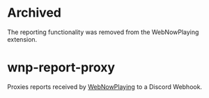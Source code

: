 # Archived

The reporting functionality was removed from the WebNowPlaying extension.

# wnp-report-proxy

Proxies reports received by [WebNowPlaying](https://github.com/keifufu/WebNowPlaying) to a Discord Webhook.
